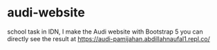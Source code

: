 # audi-website

school task in IDN, I make the Audi website with Bootstrap 5
you can directly see the result at
https://audi-pamijahan.abdillahnaufal1.repl.co/
